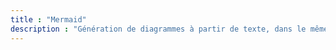 ```yaml
---
title : "Mermaid"
description : "Génération de diagrammes à partir de texte, dans le même style que Markdown"
---
```

